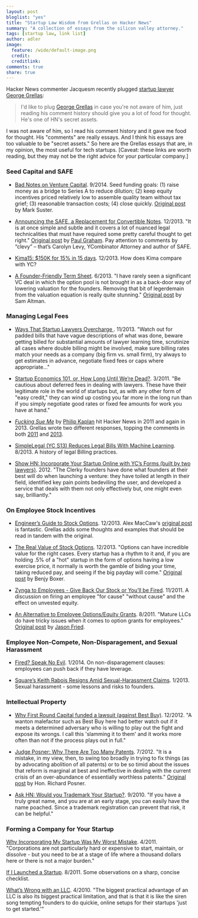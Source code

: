 ```yaml
---
layout: post
bloglist: "yes"
title: "Startup Law Wisdom from Grellas on Hacker News"
summary: "A collection of essays from the silicon valley attorney."
tags: [startup law, link list]
author: adler
image:
  feature: /wide/default-image.png
  credit:
  creditlink:
comments: true
share: true
---
```


Hacker News commenter Jacquesm recently plugged [startup lawyer George Grellas](http://grellas.com/):  

> I'd like to plug [George Grellas](https://news.ycombinator.com/user?id=grellas) in case you're not aware of him, just reading his comment history should give you a lot of food for thought. He's one of HN's secret assets.

I was not aware of him, so I read his comment history and it gave me food for thought. His "comments" are really essays. And I think his essays are too valuable to be "secret assets." So here are the Grellas essays that are, in my opinion, the most useful for tech startups. [Caveat: these links are worth reading, but they may not be the right advice for your particular company.]  


### Seed Capital and SAFE

- [Bad Notes on Venture Capital](https://news.ycombinator.com/item?id=8335570). 9/2014. Seed funding goals: (1) raise money as a bridge to Series A to reduce dilution; (2) keep equity incentives priced relatively low to assemble quality team without tax grief; (3) reasonable transaction costs; (4) close quickly. [Original post](http://www.bothsidesofthetable.com/2014/09/17/bad-notes-on-venture-capital/) by Mark Suster. 

- [Announcing the SAFE, a Replacement for Convertible Notes](https://news.ycombinator.com/item?id=6862461). 12/2013. "It is at once simple and subtle and it covers a lot of nuanced legal technicalities that must have required some pretty careful thought to get right." [Original post](http://blog.ycombinator.com/announcing-the-safe-a-replacement-for-convertible-notes) by [Paul Graham](https://twitter.com/paulg). Pay attention to comments by “clevy” – that’s Carolyn Levy, YCombinator Attorney and author of SAFE. 

- [Kima15: $150K for 15% in 15 days](https://news.ycombinator.com/item?id=6847867). 12/2013. How does Kima compare with YC? 

- [A Founder-Friendly Term Sheet](https://news.ycombinator.com/item?id=5820785). 6/2013. "I have rarely seen a significant VC deal in which the option pool is not brought in as a back-door way of lowering valuation for the founders. Removing that bit of legerdemain from the valuation equation is really quite stunning."  [Original post](http://blog.samaltman.com/a-founder-friendly-term-sheet) by Sam Altman.



### Managing Legal Fees

- [Ways That Startup Lawyers Overcharge ](https://news.ycombinator.com/item?id=6684156). 11/2013. "Watch out for padded bills that have vague descriptions of what was done, beware getting billed for substantial amounts of lawyer learning time, scrutinize all cases where double billing might be involved, make sure billing rates match your needs as a company (big firm vs. small firm), try always to get estimates in advance, negotiate fixed fees or caps where appropriate..."  

- [Startup Economics 101, or, How Long Until We’re Dead?](https://news.ycombinator.com/item?id=2350967). 3/2011. "Be cautious about deferred fees in dealing with lawyers. These have their legitimate role in the world of startups but, as with any other form of "easy credit," they can wind up costing you far more in the long run than if you simply negotiate good rates or fixed fee amounts for work you have at hand."  


- [_Fucking Sue Me_](http://pud.com/post/10103947044/fucking-sue-me) by [Philip Kaplan](https://twitter.com/pud) hit Hacker News in 2011 and again in 2013. Grellas wrote two different responses, topping the comments in both 
[2011](https://news.ycombinator.com/item?id=2985195) and [2013](https://news.ycombinator.com/item?id=6366912). 


- [SimpleLegal (YC S13) Reduces Legal Bills With Machine Learning](https://news.ycombinator.com/item?id=6166808). 8/2013. A history of legal Billing practices. 

- [Show HN: Incorporate Your Startup Online with YC’s Forms (built by two lawyers)](https://news.ycombinator.com/item?id=5357618). 2012. 
"The Clerky founders have done what founders at their best will do when launching a venture: they have toiled at length in their field, identified key pain points bedeviling the user, and developed a service that deals with them not only effectively but, one might even say, brilliantly." 

### On Employee Stock Incentives

- [Engineer’s Guide to Stock Options](https://news.ycombinator.com/item?id=6883730). 12/2013. Alex MacCaw's 
[original post](http://blog.alexmaccaw.com/an-engineers-guide-to-stock-options) is fantastic. Grellas adds some thoughts and examples that should be read in tandem with the original.   

- [The Real Value of Stock Options](https://news.ycombinator.com/item?id=6060143). 12/2013. "Options can have incredible value for the right cases. Every startup has a rhythm to it and, if you are holding .5% of a "hot" startup in the form of options having a low exercise price, it normally is worth the gamble of biding your time, taking reduced pay, and seeing if the big payday will come." [Original post](http://benjyboxer.com/post/55714250364/the-real-value-of-stock-options) by Benjy Boxer. 

- [Zynga to Employees - Give Back Our Stock or You’ll be Fired](https://news.ycombinator.com/item?id=3220819). 11/2011. A discussion on firing an employee "for cause" "without cause" and the effect on unvested equity. 

- [An Alternative to Employee Options/Equity Grants](https://news.ycombinator.com/item?id=2888370). 8/2011. "Mature LLCs do have tricky issues when it comes to option grants for employees." [Original post](https://signalvnoise.com/posts/2987-an-alternative-to-employee-optionsequity-grants) by [Jason Fried](https://twitter.com/jasonfried). 

### Employee Non-Compete, Non-Disparagement, and Sexual Harassment

- [Fired? Speak No Evil](https://news.ycombinator.com/item?id=7005374). 1/2014. On non-disparagement clauses: employees can push back if they have leverage. 

- [Square’s Keith Rabois Resigns Amid Sexual-Harassment Claims](https://news.ycombinator.com/item?id=5117624). 1/2013. Sexual harassment - some lessons and risks to founders. 

### Intellectual Property 

- [Why First Round Capital funded a lawsuit (against Best Buy)](https://news.ycombinator.com/item?id=4878687). 12/2012. "A wanton malefactor such as Best Buy here had better watch out if it meets a determined adversary who is willing to play out the fight and expose its wrongs. I call this 'slamming it to them' and it works more often than not if the process plays out in full."  

- [Judge Posner: Why There Are Too Many Patents](https://news.ycombinator.com/item?id=4234912). 7/2012. "It is a mistake, in my view, then, to swing too broadly in trying to fix things (as by advocating abolition of all patents) or to be so timid about the issues that reform is marginal at best and ineffective in dealing with the current crisis of an over-abundance of essentially worthless patents." [Original post](http://www.theatlantic.com/business/print/2012/07/why-there-are-too-many-patents-in-america/259725/) by Hon. Richard Posner.  

- [Ask HN: Would you Trademark Your Startup?](https://news.ycombinator.com/item?id=1743017). 9/2010.  "If you have a truly great name, and you are at an early stage, you can easily have the name poached. Since a trademark registration can prevent that risk, it can be helpful." 




### Forming a Company for Your Startup

[Why Incorporating My Startup Was My Worst Mistake](https://news.ycombinator.com/item?id=2399139). 4/2011. "Corporations are not particularly hard or expensive to start, maintain, or dissolve - but you need to be at a stage of life where a thousand dollars here or there is not a major burden." 

[If I Launched a Startup](https://news.ycombinator.com/item?id=2925222).  8/2011. Some observations on a sharp, concise checklist. 

[What’s Wrong with an LLC](https://news.ycombinator.com/item?id=1276724). 4/2010.  "The biggest practical advantage of an LLC is also its biggest practical limitation, and that is that it is like the siren song tempting founders to do quickie, online setups for their startups 'just to get started.'" 




